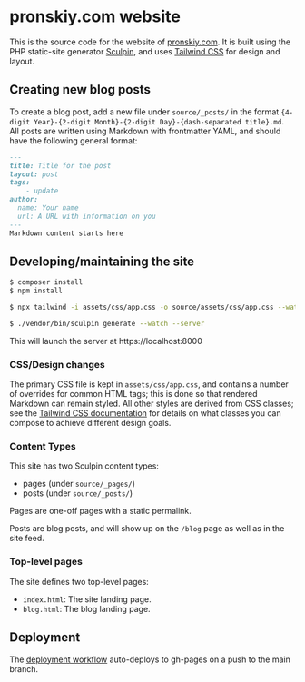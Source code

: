 # pronskiy.com website

This is the source code for the website of [pronskiy.com](https://pronskiy.com).
It is built using the PHP static-site generator [Sculpin](https://sculpin.io), and uses [Tailwind CSS](https://tailwindcss.com) for design and layout.

## Creating new blog posts

To create a blog post, add a new file under `source/_posts/` in the format `{4-digit Year}-{2-digit Month}-{2-digit Day}-{dash-separated title}.md`.
All posts are written using Markdown with frontmatter YAML, and should have the following general format:

```markdown
---
title: Title for the post
layout: post
tags:
    - update
author:
  name: Your name
  url: A URL with information on you
---
Markdown content starts here
```

## Developing/maintaining the site

```bash
$ composer install
$ npm install
```

```bash
$ npx tailwind -i assets/css/app.css -o source/assets/css/app.css --watch
```

```bash
$ ./vendor/bin/sculpin generate --watch --server
```

This will launch the server at https://localhost:8000


### CSS/Design changes

The primary CSS file is kept in `assets/css/app.css`, and contains a number of overrides for common HTML tags; this is done so that rendered Markdown can remain styled.
All other styles are derived from CSS classes; see the [Tailwind CSS documentation](https://tailwindcss.com/docs/installation) for details on what classes you can compose to achieve different design goals.

### Content Types

This site has two Sculpin content types:

- pages (under `source/_pages/`)
- posts (under `source/_posts/`)

Pages are one-off pages with a static permalink.

Posts are blog posts, and will show up on the `/blog` page as well as in the site feed.

### Top-level pages

The site defines two top-level pages:

- `index.html`: The site landing page.
- `blog.html`: The blog landing page.

## Deployment

The [deployment workflow](.github/workflows/deploy-site.yml) auto-deploys to gh-pages on a push to the main branch.
